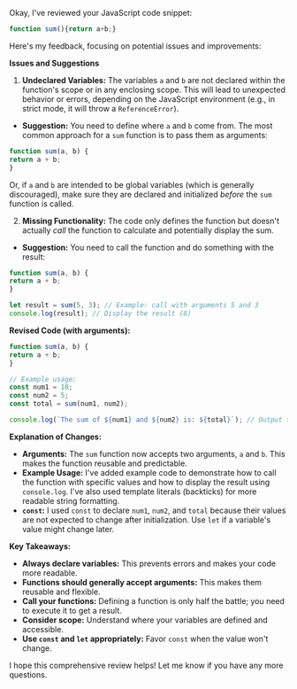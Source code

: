 Okay, I've reviewed your JavaScript code snippet:

```javascript
function sum(){return a+b;}
```

Here's my feedback, focusing on potential issues and improvements:

**Issues and Suggestions**

1. **Undeclared Variables:** The variables `a` and `b` are not declared within the function's scope or in any enclosing
scope. This will lead to unexpected behavior or errors, depending on the JavaScript environment (e.g., in strict mode,
it will throw a `ReferenceError`).

* **Suggestion:** You need to define where `a` and `b` come from. The most common approach for a `sum` function is to
pass them as arguments:

```javascript
function sum(a, b) {
return a + b;
}
```

Or, if `a` and `b` are intended to be global variables (which is generally discouraged), make sure they are declared and
initialized *before* the `sum` function is called.

2. **Missing Functionality:** The code only defines the function but doesn't actually *call* the function to calculate
and potentially display the sum.

* **Suggestion:** You need to call the function and do something with the result:

```javascript
function sum(a, b) {
return a + b;
}

let result = sum(5, 3); // Example: call with arguments 5 and 3
console.log(result); // Display the result (8)
```

**Revised Code (with arguments):**

```javascript
function sum(a, b) {
return a + b;
}

// Example usage:
const num1 = 10;
const num2 = 5;
const total = sum(num1, num2);

console.log(`The sum of ${num1} and ${num2} is: ${total}`); // Output the result
```

**Explanation of Changes:**

* **Arguments:** The `sum` function now accepts two arguments, `a` and `b`. This makes the function reusable and
predictable.
* **Example Usage:** I've added example code to demonstrate how to call the function with specific values and how to
display the result using `console.log`. I've also used template literals (backticks) for more readable string
formatting.
* **`const`:** I used `const` to declare `num1`, `num2`, and `total` because their values are not expected to change
after initialization. Use `let` if a variable's value might change later.

**Key Takeaways:**

* **Always declare variables:** This prevents errors and makes your code more readable.
* **Functions should generally accept arguments:** This makes them reusable and flexible.
* **Call your functions:** Defining a function is only half the battle; you need to execute it to get a result.
* **Consider scope:** Understand where your variables are defined and accessible.
* **Use `const` and `let` appropriately:** Favor `const` when the value won't change.

I hope this  comprehensive review helps! Let me know if you have any more questions.